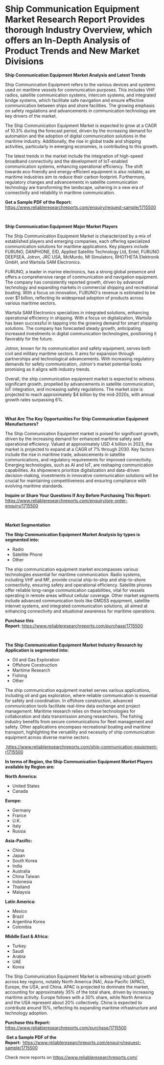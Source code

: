 <p><h1>Ship Communication Equipment Market Research Report Provides thorough Industry Overview, which offers an In-Depth Analysis of Product Trends and New Market Divisions</h1></p><p><strong>Ship Communication Equipment Market Analysis and Latest Trends</strong></p>
<p><p>Ship Communication Equipment refers to the various devices and systems used on maritime vessels for communication purposes. This includes VHF radios, satellite communication systems, intercom systems, and integrated bridge systems, which facilitate safe navigation and ensure effective communication between ships and shore facilities. The growing emphasis on safety regulations and advancements in communication technology are key drivers of the market.</p><p>The Ship Communication Equipment Market is expected to grow at a CAGR of 10.3% during the forecast period, driven by the increasing demand for automation and the adoption of digital communication solutions in the maritime industry. Additionally, the rise in global trade and shipping activities, particularly in emerging economies, is contributing to this growth. </p><p>The latest trends in the market include the integration of high-speed broadband connectivity and the development of IoT-enabled communication systems, enhancing operational efficiency. The shift towards eco-friendly and energy-efficient equipment is also notable, as maritime industries aim to reduce their carbon footprint. Furthermore, regulatory changes and advancements in satellite communication technology are transforming the landscape, ushering in a new era of connectivity and reliability in maritime communication.</p></p>
<p><strong>Get a Sample PDF of the Report:&nbsp;</strong> <a href="https://www.reliableresearchreports.com/enquiry/request-sample/1715500?utm_campaign=3110&utm_medium=2&utm_source=Github&utm_content=ia&utm_term=28032025&utm_id=ship-communication-equipment">https://www.reliableresearchreports.com/enquiry/request-sample/1715500</a></p>
<p>&nbsp;</p>
<p><strong>Ship Communication Equipment Major Market Players</strong></p>
<p><p>The Ship Communication Equipment Market is characterized by a mix of established players and emerging companies, each offering specialized communication solutions for maritime applications. Key players include FURUNO, DANPHONE, EID, Applied Satellite Technology Ltd, Entel, FURUNO DEEPSEA, Jotron, JRC USA, McMurdo, MI Simulators, RHOTHETA Elektronik GmbH, and Wartsila SAM Electronics.</p><p>FURUNO, a leader in marine electronics, has a strong global presence and offers a comprehensive range of communication and navigation equipment. The company has consistently reported growth, driven by advanced technology and expanding markets in commercial shipping and recreational boating. With a focus on innovation, FURUNO's revenue is estimated to be over $1 billion, reflecting its widespread adoption of products across various maritime sectors.</p><p>Wartsila SAM Electronics specializes in integrated solutions, enhancing operational efficiency in shipping. With a focus on digitalization, Wartsila has been successful in tapping into the growing demand for smart shipping solutions. The company has forecasted steady growth, anticipating increased investments in digital communication technologies, positioning it favorably for the future.</p><p>Jotron, known for its communication and safety equipment, serves both civil and military maritime sectors. It aims for expansion through partnerships and technological advancements. With increasing regulatory demands for safety communication, Jotron's market potential looks promising as it aligns with industry trends.</p><p>Overall, the ship communication equipment market is expected to witness significant growth, propelled by advancements in satellite communication, IoT integration, and increasing safety regulations. The market size is projected to reach approximately $4 billion by the mid-2020s, with annual growth rates surpassing 6%.</p></p>
<p>&nbsp;</p>
<p><strong>What Are The Key Opportunities For Ship Communication Equipment Manufacturers?</strong></p>
<p><p>The Ship Communication Equipment market is poised for significant growth, driven by the increasing demand for enhanced maritime safety and operational efficiency. Valued at approximately USD 4 billion in 2023, the market is projected to expand at a CAGR of 7% through 2030. Key factors include the rise in maritime trade, advancements in satellite communications, and regulatory requirements for improved connectivity. Emerging technologies, such as AI and IoT, are reshaping communication capabilities. As shipowners prioritize digitalization and data-driven decision-making, investments in innovative communication solutions will be crucial for maintaining competitiveness and ensuring compliance with evolving maritime standards.</p></p>
<p><strong>Inquire or Share Your Questions If Any Before Purchasing This Report:</strong> <a href="https://www.reliableresearchreports.com/enquiry/pre-order-enquiry/1715500?utm_campaign=3110&utm_medium=2&utm_source=Github&utm_content=ia&utm_term=28032025&utm_id=ship-communication-equipment">https://www.reliableresearchreports.com/enquiry/pre-order-enquiry/1715500</a></p>
<p>&nbsp;</p>
<p><strong>Market Segmentation</strong></p>
<p><strong>The Ship Communication Equipment Market Analysis by types is segmented into:</strong></p>
<p><ul><li>Radio</li><li>Satellite Phone</li><li>Other</li></ul></p>
<p><p>The ship communication equipment market encompasses various technologies essential for maritime communication. Radio systems, including VHF and MF, provide crucial ship-to-ship and ship-to-shore connectivity, ensuring safety and operational efficiency. Satellite phones offer reliable long-range communication capabilities, vital for vessels operating in remote areas without cellular coverage. Other market segments include advanced communication tools like GMDSS equipment, satellite internet systems, and integrated communication solutions, all aimed at enhancing connectivity and situational awareness for maritime operations.</p></p>
<p><strong>Purchase this Report:&nbsp;</strong><a href="https://www.reliableresearchreports.com/purchase/1715500?utm_campaign=3110&utm_medium=2&utm_source=Github&utm_content=ia&utm_term=28032025&utm_id=ship-communication-equipment">https://www.reliableresearchreports.com/purchase/1715500</a></p>
<p>&nbsp;</p>
<p><strong>The Ship Communication Equipment Market Industry Research by Application is segmented into:</strong></p>
<p><ul><li>Oil and Gas Exploration</li><li>Offshore Construction</li><li>Maritime Research</li><li>Fishing</li><li>Other</li></ul></p>
<p><p>The ship communication equipment market serves various applications, including oil and gas exploration, where reliable communication is essential for safety and coordination. In offshore construction, advanced communication tools facilitate real-time data exchange and project management. Maritime research relies on these technologies for collaboration and data transmission among researchers. The fishing industry benefits from secure communications for fleet management and safety. Other applications encompass recreational boating and maritime transport, highlighting the versatility and necessity of ship communication equipment across diverse marine sectors.</p></p>
<p><a href="https://www.reliableresearchreports.com/ship-communication-equipment-r1715500?utm_campaign=3110&utm_medium=2&utm_source=Github&utm_content=ia&utm_term=28032025&utm_id=ship-communication-equipment">&nbsp;https://www.reliableresearchreports.com/ship-communication-equipment-r1715500</a></p>
<p><strong>In terms of Region, the Ship Communication Equipment Market Players available by Region are:</strong></p>
<p>
    <p> <strong> North America: </strong>
        <ul>
            <li>United States</li>
            <li>Canada</li>
        </ul>
        </p> 
    <p> <strong> Europe: </strong>
        <ul>
            <li>Germany</li>
            <li>France</li>
            <li>U.K.</li>
            <li>Italy</li>
            <li>Russia</li>
        </ul>
        </p> 
    <p> <strong> Asia-Pacific: </strong>
        <ul>
            <li>China</li>
            <li>Japan</li>
            <li>South Korea</li>
            <li>India</li>
            <li>Australia</li>
            <li>China Taiwan</li>
            <li>Indonesia</li>
            <li>Thailand</li>
            <li>Malaysia</li>
        </ul>
        </p> 
    <p> <strong> Latin America: </strong>
        <ul>
            <li>Mexico</li>
            <li>Brazil</li>
            <li>Argentina Korea</li>
            <li>Colombia</li>
        </ul>
        </p> 
    <p> <strong> Middle East & Africa: </strong>
        <ul>
            <li>Turkey</li>
            <li>Saudi</li>
            <li>Arabia</li>
            <li>UAE</li>
            <li>Korea</li>
        </ul>
    </p>
    </p>
<p><p>The Ship Communication Equipment Market is witnessing robust growth across key regions, notably North America (NA), Asia-Pacific (APAC), Europe, the USA, and China. APAC is projected to dominate the market, accounting for approximately 35% of the total share, driven by increasing maritime activity. Europe follows with a 30% share, while North America and the USA represent about 20% collectively. China is expected to contribute around 15%, reflecting its expanding maritime infrastructure and technology adoption.</p></p>
<p><strong>Purchase this Report: </strong><a href="https://www.reliableresearchreports.com/purchase/1715500?utm_campaign=3110&utm_medium=2&utm_source=Github&utm_content=ia&utm_term=28032025&utm_id=ship-communication-equipment">https://www.reliableresearchreports.com/purchase/1715500</a></p>
<p>&nbsp;<strong>Get a Sample PDF of the Report:&nbsp;&nbsp;</strong><a href="https://www.reliableresearchreports.com/enquiry/request-sample/1715500?utm_campaign=3110&utm_medium=2&utm_source=Github&utm_content=ia&utm_term=28032025&utm_id=ship-communication-equipment">https://www.reliableresearchreports.com/enquiry/request-sample/1715500</a></p>
<p><strong></strong></p>
<p>Check more reports on <a href="https://www.reliableresearchreports.com/?utm_campaign=3110&utm_medium=2&utm_source=Github&utm_content=ia&utm_term=28032025&utm_id=ship-communication-equipment">https://www.reliableresearchreports.com/</a></p>